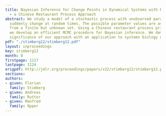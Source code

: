 ```yaml
---
title: Bayesian Inference for Change Points in Dynamical Systems with Reusable States
  - a Chinese Restaurant Process Approach
abstract: We study a model of a stochastic process with unobserved parameters which
  suddenly change at random times. The possible parameter values are assumed to be
  from a finite but unknown set. Using a Chinese restaurant process prior over parameters
  we develop an efficient MCMC procedure for Bayesian inference. We demonstrate the
  significance of our approach with an application to systems biology data.
pdf: "./stimberg12/stimberg12.pdf"
layout: inproceedings
key: stimberg12
month: 0
firstpage: 1117
lastpage: 1124
origpdf: http://jmlr.org/proceedings/papers/v22/stimberg12/stimberg12.pdf
sections: 
authors:
- given: Florian
  family: Stimberg
- given: Andreas
  family: Ruttor
- given: Manfred
  family: Opper
---
```

